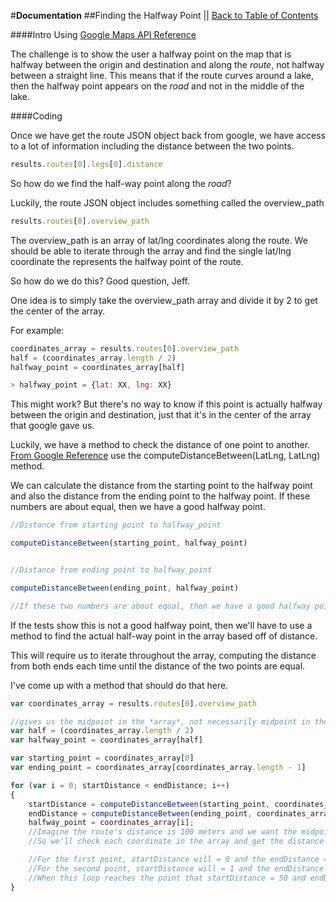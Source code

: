 #**Documentation**
##Finding the Halfway Point || [Back to Table of Contents](_table_of_contents.md)

####Intro
Using [Google Maps API Reference](https://developers.google.com/maps/documentation/javascript/reference#DirectionsRoute)

The challenge is to show the user a halfway point on the map that is halfway between the origin and destination and along the *route*, not halfway between a straight line. This means that if the route curves around a lake, then the halfway point appears on the *road* and not in the middle of the lake.


####Coding

Once we have get the route JSON object back from google, we have access to a lot of information including the distance between the two points.
```js
results.routes[0].legs[0].distance
```

So how do we find the half-way point along the *road*?

Luckily, the route JSON object includes something called the overview_path

```js
results.routes[0].overview_path
```

The overview_path is an array of lat/lng coordinates along the route. We should be able to iterate through the array and find the single lat/lng coordinate the represents the halfway point of the route.

So how do we do this? Good question, Jeff.

One idea is to simply take the overview_path array and divide it by 2 to get the center of the array. 

For example:
```js
coordinates_array = results.routes[0].overview_path
half = (coordinates_array.length / 2)
halfway_point = coordinates_array[half]

> halfway_point = {lat: XX, lng: XX}

```

This might work? But there's no way to know if this point is actually halfway between the origin and destination, just that it's in the center of the array that google gave us.

Luckily, we have a method to check the distance of one point to another.
[From Google Reference](https://developers.google.com/maps/documentation/javascript/reference#spherical) use the computeDistanceBetween(LatLng, LatLng) method.

We can calculate the distance from the starting point to the halfway point and also the distance from the ending point to the halfway point. If these numbers are about equal, then we have a good halfway point.
```js
//Distance from starting point to halfway_point

computeDistanceBetween(starting_point, halfway_point)


//Distance from ending point to halfway_point

computeDistanceBetween(ending_point, halfway_point)

//If these two numbers are about equal, then we have a good halfway point.
```


If the tests show this is not a good halfway point, then we'll have to use a method to find the actual half-way point in the array based off of distance.

This will require us to iterate throughout the array, computing the distance from both ends each time until the distance of the two points are equal.

I've come up with a method that should do that here.
```js
var coordinates_array = results.routes[0].overview_path

//gives us the midpoint in the *array*, not necessarily midpoint in the *route*
var half = (coordinates_array.length / 2)
var halfway_point = coordinates_array[half]

var starting_point = coordinates_array[0]
var ending_point = coordinates_array[coordinates_array.length - 1]

for (var i = 0; startDistance < endDistance; i++)
{
    startDistance = computeDistanceBetween(starting_point, coordinates_array[i])
    endDistance = computeDistanceBetween(ending_point, coordinates_array[i])
    halfway_point = coordinates_array[i];
    //Imagine the route's distance is 100 meters and we want the midpoint.
    //So we'll check each coordinate in the array and get the distance from starting and ending points to the coordinate that's being checked.

    //For the first point, startDistance will = 0 and the endDistance = 100 meters
    //For the second point, startDistance will = 1 and the endDistance == 99 meters
    //When this loop reaches the point that startDistance = 50 and endDistance = 50, the loop will end and the halfway_point variable will equal the array element that it ended on. This should actually be the halfway point!
}
```
